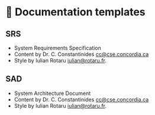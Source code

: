 # 📓 Documentation templates

## SRS

* System Requirements Specification
* Content by Dr. C. Constantinides <cc@cse.concordia.ca>
* Style by Iulian Rotaru <iulian@rotaru.fr>.

## SAD

* System Architecture Document
* Content by Dr. C. Constantinides <cc@cse.concordia.ca>
* Style by Iulian Rotaru <iulian@rotaru.fr>.

